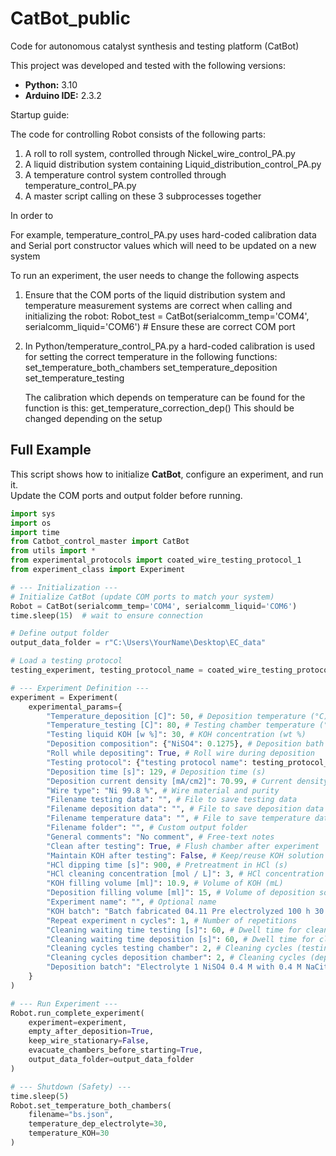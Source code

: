 # CatBot_public
Code for autonomous catalyst synthesis and testing platform (CatBot)


This project was developed and tested with the following versions:

- **Python:** 3.10
- **Arduino IDE:** 2.3.2

Startup guide:

The code for controlling Robot consists of the following parts:
  1) A roll to roll system, controlled through Nickel_wire_control_PA.py
  2) A liquid distribution system containing Liquid_distribution_control_PA.py
  3) A temperature control system controlled through temperature_control_PA.py
  4) A master script calling on these 3 subprocesses together
     
In order to

 For example, temperature_control_PA.py uses hard-coded calibration
data and Serial port constructor values which will need to be updated on
a new system

To run an experiment, the user needs to change the following aspects
1)  Ensure that the COM ports of the liquid distribution system and temperature measurement systems are correct when calling and initializing the robot:
  Robot_test = CatBot(serialcomm_temp='COM4', 
                      serialcomm_liquid='COM6') # Ensure these are correct COM port
2) In Python/temperature_control_PA.py a hard-coded calibration is used for setting the correct temperature in the following functions:
      set_temperature_both_chambers
       set_temperature_deposition
   set_temperature_testing
    
     The calibration which depends on temperature can be found for the function is this:
   get_temperature_correction_dep()
   This should be changed depending on the setup



## Full Example

This script shows how to initialize **CatBot**, configure an experiment, and run it.  
Update the COM ports and output folder before running.  

```python
import sys
import os
import time
from Catbot_control_master import CatBot
from utils import *
from experimental_protocols import coated_wire_testing_protocol_1
from experiment_class import Experiment

# --- Initialization ---
# Initialize CatBot (update COM ports to match your system)
Robot = CatBot(serialcomm_temp='COM4', serialcomm_liquid='COM6')
time.sleep(15)  # wait to ensure connection

# Define output folder
output_data_folder = r"C:\Users\YourName\Desktop\EC_data"

# Load a testing protocol
testing_experiment, testing_protocol_name = coated_wire_testing_protocol_1()

# --- Experiment Definition ---
experiment = Experiment(
    experimental_params={
        "Temperature_deposition [C]": 50, # Deposition temperature (°C)
        "Temperature_testing [C]": 80, # Testing chamber temperature (°C)
        "Testing liquid KOH [w %]": 30, # KOH concentration (wt %)
        "Deposition composition": {"NiSO4": 0.1275}, # Deposition bath composition [M]
        "Roll while depositing": True, # Roll wire during deposition
        "Testing protocol": {"testing protocol name": testing_protocol_name, "protocol": testing_experiment},
        "Deposition time [s]": 129, # Deposition time (s)
        "Deposition current density [mA/cm2]": 70.99, # Current density (mA/cm²)
        "Wire type": "Ni 99.8 %", # Wire material and purity
        "Filename testing data": "", # File to save testing data
        "Filename deposition data": "", # File to save deposition data
        "Filename temperature data": "", # File to save temperature data
        "Filename folder": "", # Custom output folder
        "General comments": "No comment", # Free-text notes
        "Clean after testing": True, # Flush chamber after experiment
        "Maintain KOH after testing": False, # Keep/reuse KOH solution
        "HCl dipping time [s]": 900, # Pretreatment in HCl (s)
        "HCl cleaning concentration [mol / L]": 3, # HCl concentration (mol/L)
        "KOH filling volume [ml]": 10.9, # Volume of KOH (mL)
        "Deposition filling volume [ml]": 15, # Volume of deposition solution (mL)
        "Experiment name": "", # Optional name
        "KOH batch": "Batch fabricated 04.11 Pre electrolyzed 100 h 30 wt %", # Batch details
        "Repeat experiment n cycles": 1, # Number of repetitions
        "Cleaning waiting time testing [s]": 60, # Dwell time for cleaning solution (testing chamber)
        "Cleaning waiting time deposition [s]": 60, # Dwell time for cleaning solution (deposition chamber)
        "Cleaning cycles testing chamber": 2, # Cleaning cycles (testing chamber)
        "Cleaning cycles deposition chamber": 2, # Cleaning cycles (deposition chamber)
        "Deposition batch": "Electrolyte 1 NiSO4 0.4 M with 0.4 M NaCitrate + 0.3 M NaCl Fabricated 21.11.24" # Stock solution
    }
)

# --- Run Experiment ---
Robot.run_complete_experiment(
    experiment=experiment, 
    empty_after_deposition=True, 
    keep_wire_stationary=False, 
    evacuate_chambers_before_starting=True, 
    output_data_folder=output_data_folder
)

# --- Shutdown (Safety) ---
time.sleep(5)
Robot.set_temperature_both_chambers(
    filename="bs.json",
    temperature_dep_electrolyte=30,
    temperature_KOH=30
)




       


